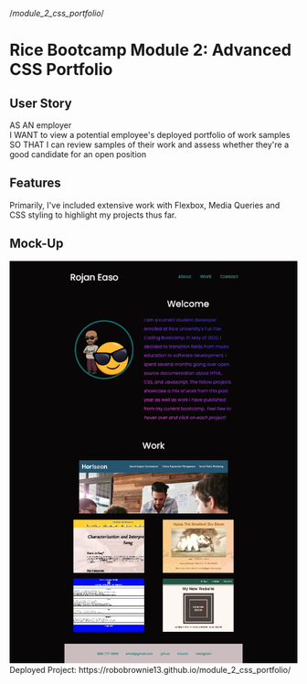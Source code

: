 /*module_2_css_portfolio*/

# Rice Bootcamp Module 2: Advanced CSS Portfolio

## User Story
AS AN employer <br>
I WANT to view a potential employee's deployed portfolio of work samples <br>
SO THAT I can review samples of their work and assess whether they're a good candidate for an open position <br>

## Features
Primarily, I've included extensive work with Flexbox, Media Queries and CSS styling to highlight my projects thus far. 
## Mock-Up
<img src="./Assets/mock-up.png" alt="demo of portfolio page">
<br>
Deployed Project: https://robobrownie13.github.io/module_2_css_portfolio/